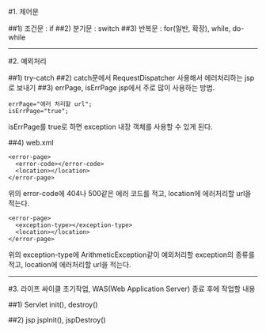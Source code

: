 #1. 제어문

##1) 조건문 : if
##2) 분기문 : switch
##3) 반복문 : for(일반, 확장), while, do-while

----------------

#2. 예외처리

##1) try-catch
##2) catch문에서 RequestDispatcher 사용해서 에러처리하는 jsp로 보내기
##3) errPage, isErrPage
jsp에서 주로 많이 사용하는 방법.

    errPage="에러 처리할 url";
    isErrPage="true";

isErrPage를 true로 하면 exception 내장 객체를 사용할 수 있게 된다.

##4) web.xml

    <error-page>
      <error-code></error-code>
      <location></location>
    </error-page>

위의 error-code에 404나 500같은 에러 코드를 적고, location에 에러처리할 url을 적는다.

    <error-page>
      <exception-type></exception-type>
      <location></location>
    </error-page>

위의 exception-type에 ArithmeticException같이 예외처리할 exception의 종류를 적고, location에 에러처리할 url을 적는다.

---------------------

#3. 라이프 싸이클
초기작업, WAS(Web Application Server) 종료 후에 작업할 내용

##1) Servlet
init(), destroy()

##2) jsp
jspInit(), jspDestroy()
